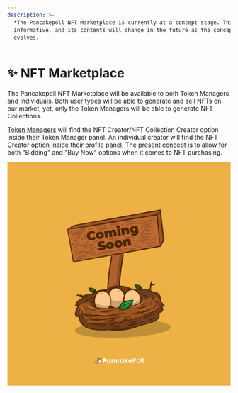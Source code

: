```yaml
---
description: >-
  *The Pancakepoll NFT Marketplace is currently at a concept stage. This page is
  informative, and its contents will change in the future as the concept
  evolves.
---
```


# ✨ NFT Marketplace

The Pancakepoll NFT Marketplace will be available to both Token Managers and Individuals. Both user types will be able to generate and sell NFTs on our market, yet, only the Token Managers will be able to generate NFT Collections.&#x20;

[Token Managers](token-manager/) will find the NFT Creator/NFT Collection Creator option inside their Token Manager panel. An individual creator will find the NFT Creator option inside their profile panel. The present concept is to allow for both "Bidding" and "Buy Now" options when it comes to NFT purchasing.

![](<../.gitbook/assets/PANCAKEPOLL-COMING-SOON (1).png>)
